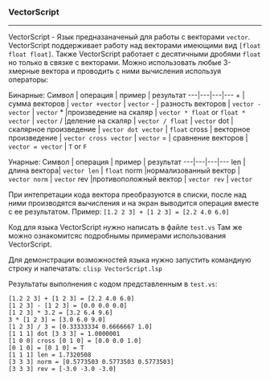 ### VectorScript
---

VectorScript - Язык предназаначеный для работы с векторами `vector`.
VectorScript поддерживает работу над векторами имеющими вид `[float float float]`.
Также VectorScript работает с десятичными дробями `float` но только в связке с векторами.
Можно использовать любые 3-хмерные вектора и проводить с ними вычисления используя операторы:

Бинарные:
Символ | операция | пример | результат
---|---|---|---
 \+  |сумма векторов | `vector +vector` | `vector`
 \- | разность векторов | `vector - vector` | `vector`
 \* |произведение на скаляр | `vector * float` or `float * vector` | `vector`
 \/ |деление на скаляр | `vector / float` | `vector`
 dot | скалярное произведение | `vector dot vector` | `float`
 cross | векторное произведение | `vector cross vector` | `vector`
 = | сравнение  векторов | `vector = vector` | `T` or `F`

Унарные:
Символ | операция | пример | результат
---|---|---|---
len  |длина вектора| `vector len` | `float`
norm  |нормализованный вектор | `vector norm` | `vector`
rev  |противоположный вектор | `vector rev` | `vector`

При интепретации кода вектора преобразуются в списки, после над ними производятся вычисления и на экран выводится операция вместе с ее результатом. Пример:
`[1.2 2 3] + [1 2 3] = [2.2 4.0 6.0]`

Код для языка VectorScript нужно написать в файле `test.vs`
Там же можно ознакомитсяс подробнымы примерами использования VectorScript.

Для демонстрации возможностей языка нужно запустить командную строку и напечатать:
`clisp VectorScript.lsp`

Результаты выполнения с кодом представленным в `test.vs`:
```
[1.2 2 3] + [1 2 3] = [2.2 4.0 6.0]
[1 2 3] - [1 2 3] = [0.0 0.0 0.0]
[1 2 3] * 3.2 = [3.2 6.4 9.6]
3 * [1 2 3] = [3.0 6.0 9.0]
[1 2 3] / 3 = [0.33333334 0.6666667 1.0]
[1 1 1] dot [3 3 3] = 1.0000001
[1 0 0] cross [0 1 0] = [0.0 0.0 1.0]
[0 1 0] = [0 1 0] = T
[1 1 1] len = 1.7320508
[3 3 3] norm = [0.5773503 0.5773503 0.5773503]
[3 3 3] rev = [-3.0 -3.0 -3.0]
```
